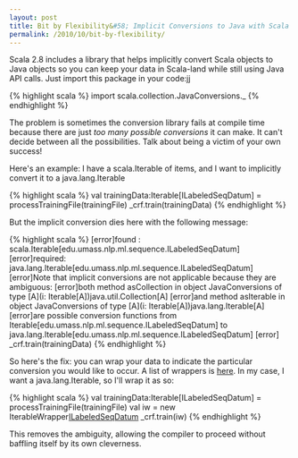 ```yaml
---
layout: post
title: Bit by Flexibility&#58; Implicit Conversions to Java with Scala 2.8
permalink: /2010/10/bit-by-flexibility/
---
```


Scala 2.8 includes a library that helps implicitly convert Scala objects to
Java objects so you can keep your data in Scala-land while still using Java API
calls. Just import this package in your code:jj

{% highlight scala %}
import scala.collection.JavaConversions._ 
{% endhighlight %}

The problem is sometimes the conversion library fails at compile time because
there are just *too many possible conversions* it can make. It can't decide
between all the possibilities. Talk about being a victim of your own success!

Here's an example: I have a scala.Iterable of items, and I want to implicitly
convert it to a java.lang.Iterable

{% highlight scala %}
val trainingData:Iterable[ILabeledSeqDatum] = processTrainingFile(trainingFile) 
_crf.train(trainingData)
{% endhighlight %}

But the implicit conversion dies here with the following message:

{% highlight scala %}
[error]found   : scala.Iterable[edu.umass.nlp.ml.sequence.ILabeledSeqDatum]
[error]required: java.lang.Iterable[edu.umass.nlp.ml.sequence.ILabeledSeqDatum]
[error]Note that implicit conversions are not applicable because they are ambiguous:
[error]both method asCollection in object JavaConversions of type [A](i: Iterable[A])java.util.Collection[A]
[error]and method asIterable in object JavaConversions of type [A](i: Iterable[A])java.lang.Iterable[A] [error]are possible conversion functions from Iterable[edu.umass.nlp.ml.sequence.ILabeledSeqDatum] to java.lang.Iterable[edu.umass.nlp.ml.sequence.ILabeledSeqDatum]
[error]   _crf.train(trainingData) 
{% endhighlight %}

So here's the fix: you can wrap your data to indicate the particular conversion
you would like to occur. A list of wrappers is
[here](http://www.scala-lang.org/api/current/scala/collection/JavaConversions$.html).
In my case, I want a java.lang.Iterable, so I'll wrap it as so:

{% highlight scala %}
val trainingData:Iterable[ILabeledSeqDatum] = processTrainingFile(trainingFile) 
val iw = new IterableWrapper[ILabeledSeqDatum](trainingData) 
_crf.train(iw) 
{% endhighlight %}

This removes the ambiguity, allowing the compiler to proceed without baffling
itself by its own cleverness.
